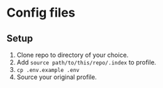 # Config files

## Setup

1. Clone repo to directory of your choice.
2. Add `source path/to/this/repo/.index` to profile.
3. `cp .env.example .env`
4. Source your original profile.
